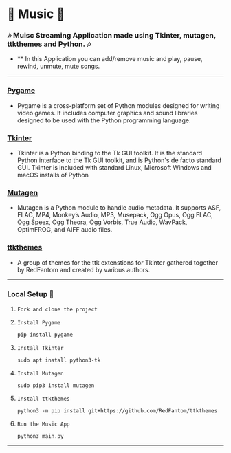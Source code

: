 
# :musical_note: Music :musical_note:
### :notes: Muisc Streaming Application made using Tkinter, mutagen, ttkthemes and Python. :notes:
+ ** In this Application you can add/remove music and play, pause, rewind, unmute, mute songs.

---

### [Pygame](https://www.pygame.org/docs/)
  + Pygame is a cross-platform set of Python modules designed for writing video games. It includes computer graphics and sound libraries designed to be used with the Python programming language.

### [Tkinter](https://anzeljg.github.io/rin2/book2/2405/docs/tkinter/index.html)
  + Tkinter is a Python binding to the Tk GUI toolkit. It is the standard Python interface to the Tk GUI toolkit, and is Python's de facto standard GUI. Tkinter is included with standard Linux, Microsoft Windows and macOS installs of Python
  
### [Mutagen](https://pypi.org/project/mutagen/)
  + Mutagen is a Python module to handle audio metadata. It supports ASF, FLAC, MP4, Monkey’s Audio, MP3, Musepack, Ogg Opus, Ogg FLAC, Ogg Speex, Ogg Theora, Ogg Vorbis, True Audio, WavPack, OptimFROG, and AIFF audio files. 

### [ttkthemes](https://pypi.org/project/ttkthemes/)
  + A group of themes for the ttk extenstions for Tkinter gathered together by RedFantom and created by various authors.

  
--- 

### Local Setup :wrench:
  1. `Fork and clone the project`
  2. `Install Pygame`

         pip install pygame
  3. `Install Tkinter`

         sudo apt install python3-tk
  4. `Install Mutagen`

         sudo pip3 install mutagen
  5. `Install ttkthemes`

         python3 -m pip install git+https://github.com/RedFantom/ttkthemes
  6. `Run the Music App`

         python3 main.py
         
---
